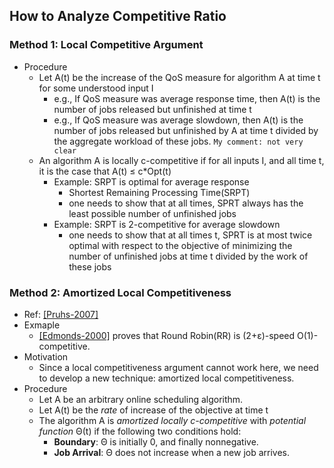 ## How to Analyze Competitive Ratio

### Method 1: Local Competitive Argument
- Procedure
    - Let A(t) be the increase of the QoS measure for algorithm A at time t for some understood input I
        - e.g., If QoS measure was average response time, then A(t) is the number of jobs released but unfinished at time t
        - e.g., If QoS measure was average slowdown, then A(t) is the number of jobs released but unfinished by A at time t divided by the aggregate workload of these jobs. `My comment: not very clear`
    - An algorithm A is locally c-competitive if for all inputs I, and all time t, it is the case that A(t) &le; c*Opt(t)
        - Example: SRPT is optimal for average response 
            - Shortest Remaining Processing Time(SRPT)
            - one needs to show that at all times, SPRT always has the least possible number of unfinished jobs
        - Example: SRPT is 2-competitive for average slowdown
            - one needs to show that at all times t, SPRT is at most twice optimal with respect to the objective of minimizing the number of unfinished jobs at time t divided by the work of these jobs


### Method 2: Amortized Local Competitiveness
- Ref: [[Pruhs-2007]](../../papers/Pruhs07_competitive-online-scheduling.md)
- Exmaple
    - [[Edmonds-2000]](http://dl.acm.org/citation.cfm?id=301299) proves that Round Robin(RR) is (2+&epsilon;)-speed O(1)-competitive. 
- Motivation
    - Since a local competitiveness argument cannot work here, we need to develop a new technique: amortized local competitiveness. 
- Procedure
    - Let A be an arbitrary online scheduling algorithm.
    - Let A(t) be the *rate* of increase of the objective at time t
    - The algorithm A is *amortized locally c-competitive* with *potential function* &Theta;(t) if the following two conditions hold:
        - **Boundary**: &Theta; is initially 0, and finally nonnegative.
        - **Job Arrival**: &Theta; does not increase when a new job arrives.
         
